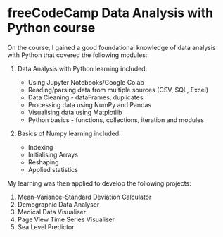 # freeCodeCamp Data Analysis with Python course

On the course, I gained a good foundational knowledge of data analysis with Python that covered the following modules:

1. Data Analysis with Python learning included:

   - Using Jupyter Notebooks/Google Colab
   - Reading/parsing data from multiple sources (CSV, SQL, Excel)
   - Data Cleaning - dataFrames, duplicates
   - Processing data using NumPy and Pandas
   - Visualising data using Matplotlib
   - Python basics - functions, collections, iteration and modules

2. Basics of Numpy learning included:
   - Indexing
   - Initialising Arrays
   - Reshaping
   - Applied statistics

My learning was then applied to develop the following projects:

1. Mean-Variance-Standard Deviation Calculator
2. Demographic Data Analyser
3. Medical Data Visualiser
4. Page View Time Series Visualiser
5. Sea Level Predictor
